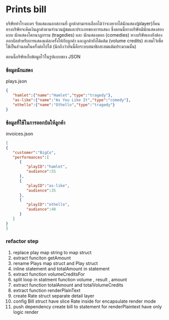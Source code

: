 # Prints bill
บริษัททำโรงละคร รับแสดงนอกสถานที่ ลูกค้าสามารถเลือกได้ว่าจะอยากได้นักแสดง(player)กี่คน
ทางบริษัทจะคิดเงินลูกค้าตามจำนวนผู้ชมและประเภทของการแสดง
ซึ่งตอนนี้ทางบริษัทมีนักแสดงสองแบบ นักแสดงโศกนาฏกรรม (tragedies) และ นักแสดงตลก (comedies)
ทางบริษัทเองยังต้องออกบิลสำหรับการแสดงแต่ละครั้งให้กับลูกค้า และลูกค้ายังได้แต้ม (volume credits)
สะสมไว้เพื่อใช้เป็นส่วนลดในครั้งต่อไปได้ (นึกถึงว่าอันนี้คือระบบสมาชิกสะสมแต้มประมาณนั้น)


ตอนนี้บริษัทเก็บข้อมูลไว้ในรูปแบบของ JSON

### ข้อมูลนักแสดง
plays.json
```json 
{
   "hamlet":{"name":"Hamlet","type":"tragedy"},
   "as-like":{"name":"As You Like It","type":"comedy"},
   "othello":{"name":"Othello","type":"tragedy"}
}
```

### ข้อมูลที่ใช้ในการออกบิลให้ลูกค้า
invoices.json
```json
[
{
   "customer":"BigCo",
   "performances":[
      {
         "playID":"hamlet",
         "audience":55
      },
      {
         "playID":"as-like",
         "audience":35
      },
      {
         "playID":"othello",
         "audience":40
      }
   ]
}
]
```
### refactor step
1. replace play map string to map struct
2. extract funciton getAmount
3. rename Plays map struct and Play struct 
4. inline statement and totalAmount in statement 
5. extract function volumeCreditsFor
6. split loop in statment function  volume , result , amount
7. extract function  totalAmount and totalVolumeCredits
8. extract function  renderPlainText
9. create Rate struct separate detail layer
10. config Bill struct have slice Rate inside for encapsulate render mode
11. push dependency create bill to statement for renderPlaintext have only logic render